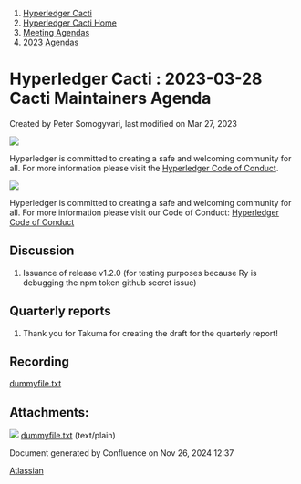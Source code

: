 1. [Hyperledger Cacti](index.html)
2. [Hyperledger Cacti Home](Hyperledger-Cacti-Home_20414469.html)
3. [Meeting Agendas](Meeting-Agendas_20414488.html)
4. [2023 Agendas](2023-Agendas_20415586.html)

# Hyperledger Cacti : 2023-03-28 Cacti Maintainers Agenda

Created by Peter Somogyvari, last modified on Mar 27, 2023

![](https://wiki.hyperledger.org/download/attachments/2392771/welcome.png?version=2&modificationDate=1572450107000&api=v2)

Hyperledger is committed to creating a safe and welcoming community for all. For more information please visit the [Hyperledger Code of Conduct](https://lf-hyperledger.atlassian.net/wiki/spaces/HYP/pages/19595281/Hyperledger+Code+of+Conduct).

![](https://wiki.hyperledger.org/download/attachments/29034696/Antitrustnotice.png?version=1&modificationDate=1581695654000&api=v2)

Hyperledger is committed to creating a safe and welcoming community for all. For more information please visit our Code of Conduct: [Hyperledger Code of Conduct](https://lf-hyperledger.atlassian.net/wiki/spaces/HYP/pages/19595281/Hyperledger+Code+of+Conduct)

## Discussion

1. Issuance of release v1.2.0 (for testing purposes because Ry is debugging the npm token github secret issue)

## Quarterly reports

1. Thank you for Takuma for creating the draft for the quarterly report!

## Recording

[dummyfile.txt](attachments/20415641/20415644.txt)

## Attachments:

![](images/icons/bullet_blue.gif) [dummyfile.txt](attachments/20415641/20415644.txt) (text/plain)

Document generated by Confluence on Nov 26, 2024 12:37

[Atlassian](http://www.atlassian.com/)

